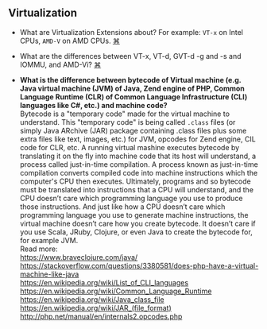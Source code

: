 ## Virtualization

- What are Virtualization Extensions about? For example: `VT-x` on Intel CPUs, `AMD-V` on AMD CPUs.
<a href="#" title="
">⌘</a>

- What are the differences between VT-x, VT-d, GVT-d -g and -s and IOMMU, and AMD-Vi?
<a href="#" title="
">⌘</a>

- **What is the difference between bytecode of Virtual machine (e.g. Java virtual machine (JVM) of Java, Zend engine of PHP, Common Language Runtime (CLR) of Common Language Infrastructure (CLI) languages like C#, etc.) and machine code?**  
Bytecode is a "temporary code" made for the virtual machine to understand. This "temporary code" is being called `.class` files (or simply Java ARchive (JAR) package containing .class files plus some extra files like text, images, etc.) for JVM, opcodes for Zend engine, CIL code for CLR, etc. A running virtual mashine executes bytecode by translating it on the fly into machine code that its host will understand, a process called just-in-time compilation. A process known as just-in-time compilation converts compiled code into machine instructions which the computer's CPU then executes. 
Ultimately, programs and so bytecode must be translated into instructions that a CPU will understand, and the CPU doesn’t care which programming language you use to produce those instructions. And just like how a CPU doesn’t care which programming language you use to generate machine instructions, the virtual machine doesn’t care how you create bytecode. It doesn’t care if you use Scala, JRuby, Clojure, or even Java to create the bytecode for, for example JVM.  
Read more:  
https://www.braveclojure.com/java/  
https://stackoverflow.com/questions/3380581/does-php-have-a-virtual-machine-like-java  
https://en.wikipedia.org/wiki/List_of_CLI_languages  
https://en.wikipedia.org/wiki/Common_Language_Runtime  
https://en.wikipedia.org/wiki/Java_class_file  
https://en.wikipedia.org/wiki/JAR_(file_format)  
http://php.net/manual/en/internals2.opcodes.php  

